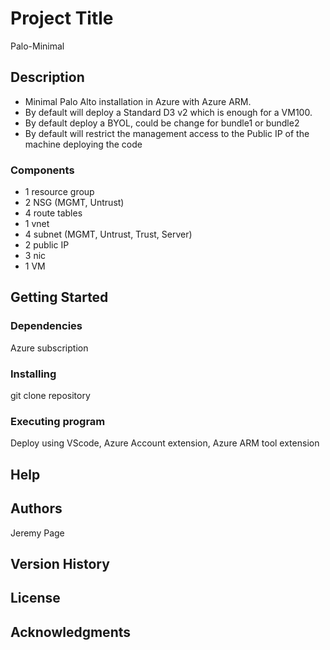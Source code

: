 # Project Title

Palo-Minimal

## Description

- Minimal Palo Alto installation in Azure with Azure ARM.
- By default will deploy a Standard D3 v2 which is enough for a VM100.
- By default deploy a BYOL, could be change for bundle1 or bundle2
- By default will restrict the management access to the Public IP of the machine deploying the code

### Components
- 1 resource group
- 2 NSG (MGMT, Untrust)
- 4 route tables
- 1 vnet
- 4 subnet (MGMT, Untrust, Trust, Server)
- 2 public IP
- 3 nic
- 1 VM

## Getting Started

### Dependencies

Azure subscription

### Installing

git clone repository

### Executing program

Deploy using VScode, Azure Account extension, Azure ARM tool extension

## Help


## Authors

Jeremy Page

## Version History

## License

## Acknowledgments
